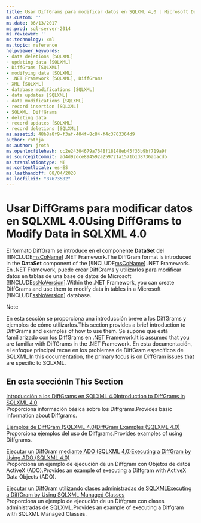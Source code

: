 ```yaml
---
title: Usar DiffGrams para modificar datos en SQLXML 4,0 | Microsoft Docs
ms.custom: ''
ms.date: 06/13/2017
ms.prod: sql-server-2014
ms.reviewer: ''
ms.technology: xml
ms.topic: reference
helpviewer_keywords:
- data deletions [SQLXML]
- updating data [SQLXML]
- DiffGrams [SQLXML]
- modifying data [SQLXML]
- .NET Framework [SQLXML], DiffGrams
- XML [SQLXML]
- database modifications [SQLXML]
- data updates [SQLXML]
- data modifications [SQLXML]
- record insertion [SQLXML]
- SQLXML, DiffGrams
- deleting data
- record updates [SQLXML]
- record deletions [SQLXML]
ms.assetid: 48b8a8f9-f3af-404f-8c84-f4c3703364d9
author: rothja
ms.author: jroth
ms.openlocfilehash: cc2e24304679a7648f18148eb45f33b9bf719a9f
ms.sourcegitcommit: ad4d92dce894592a259721a1571b1d8736abacdb
ms.translationtype: MT
ms.contentlocale: es-ES
ms.lasthandoff: 08/04/2020
ms.locfileid: "87673582"
---
```

# <a name="using-diffgrams-to-modify-data-in-sqlxml-40"></a><span data-ttu-id="414e2-102">Usar DiffGrams para modificar datos en SQLXML 4.0</span><span class="sxs-lookup"><span data-stu-id="414e2-102">Using DiffGrams to Modify Data in SQLXML 4.0</span></span>
  <span data-ttu-id="414e2-103">El formato DiffGram se introduce en el componente **DataSet** del [!INCLUDE[msCoName](../../../includes/msconame-md.md)] .NET Framework.</span><span class="sxs-lookup"><span data-stu-id="414e2-103">The DiffGram format is introduced in the **DataSet** component of the [!INCLUDE[msCoName](../../../includes/msconame-md.md)] .NET Framework.</span></span> <span data-ttu-id="414e2-104">En .NET Framework, puede crear DiffGrams y utilizarlos para modificar datos en tablas de una base de datos de Microsoft [!INCLUDE[ssNoVersion](../../../includes/ssnoversion-md.md)].</span><span class="sxs-lookup"><span data-stu-id="414e2-104">Within the .NET Framework, you can create DiffGrams and use them to modify data in tables in a Microsoft [!INCLUDE[ssNoVersion](../../../includes/ssnoversion-md.md)] database.</span></span>  
  
> [!NOTE]  
>  <span data-ttu-id="414e2-105">En esta sección se proporciona una introducción breve a los DiffGrams y ejemplos de cómo utilizarlos.</span><span class="sxs-lookup"><span data-stu-id="414e2-105">This section provides a brief introduction to DiffGrams and examples of how to use them.</span></span> <span data-ttu-id="414e2-106">Se supone que está familiarizado con los DiffGrams en .NET Framework.</span><span class="sxs-lookup"><span data-stu-id="414e2-106">It is assumed that you are familiar with DiffGrams in the .NET Framework.</span></span> <span data-ttu-id="414e2-107">En esta documentación, el enfoque principal recae en los problemas de DiffGram específicos de SQLXML.</span><span class="sxs-lookup"><span data-stu-id="414e2-107">In this documentation, the primary focus is on DiffGram issues that are specific to SQLXML.</span></span>  
  
## <a name="in-this-section"></a><span data-ttu-id="414e2-108">En esta sección</span><span class="sxs-lookup"><span data-stu-id="414e2-108">In This Section</span></span>  
 [<span data-ttu-id="414e2-109">Introducción a los DiffGrams en SQLXML 4.0</span><span class="sxs-lookup"><span data-stu-id="414e2-109">Introduction to DiffGrams in SQLXML 4.0</span></span>](introduction-to-diffgrams-in-sqlxml-4-0.md)  
 <span data-ttu-id="414e2-110">Proporciona información básica sobre los Diffgrams.</span><span class="sxs-lookup"><span data-stu-id="414e2-110">Provides basic information about Diffgrams.</span></span>  
  
 [<span data-ttu-id="414e2-111">Ejemplos de DiffGram &#40;SQLXML 4,0&#41;</span><span class="sxs-lookup"><span data-stu-id="414e2-111">DiffGram Examples &#40;SQLXML 4.0&#41;</span></span>](diffgram-examples-sqlxml-4-0.md)  
 <span data-ttu-id="414e2-112">Proporciona ejemplos del uso de Diffgrams.</span><span class="sxs-lookup"><span data-stu-id="414e2-112">Provides examples of using Diffgrams.</span></span>  
  
 [<span data-ttu-id="414e2-113">Ejecutar un DiffGram mediante ADO &#40;SQLXML 4,0&#41;</span><span class="sxs-lookup"><span data-stu-id="414e2-113">Executing a DiffGram by Using ADO &#40;SQLXML 4.0&#41;</span></span>](executing-a-diffgram-by-using-ado-sqlxml-4-0.md)  
 <span data-ttu-id="414e2-114">Proporciona un ejemplo de ejecución de un Diffgram con Objetos de datos ActiveX (ADO).</span><span class="sxs-lookup"><span data-stu-id="414e2-114">Provides an example of executing a Diffgram with ActiveX Data Objects (ADO).</span></span>  
  
 [<span data-ttu-id="414e2-115">Ejecutar un DiffGram utilizando clases administradas de SQLXML</span><span class="sxs-lookup"><span data-stu-id="414e2-115">Executing a DiffGram by Using SQLXML Managed Classes</span></span>](../net-framework-classes/sqlxml-4-0-net-framework-support-managed-classes.md)  
 <span data-ttu-id="414e2-116">Proporciona un ejemplo de ejecución de un Diffgram con clases administradas de SQLXML.</span><span class="sxs-lookup"><span data-stu-id="414e2-116">Provides an example of executing a Diffgram with SQLXML Managed Classes.</span></span>  
  
  
